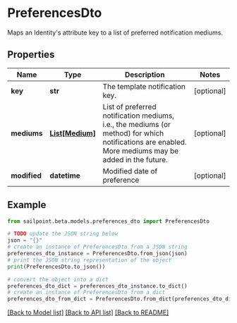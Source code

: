 # PreferencesDto

Maps an Identity's attribute key to a list of preferred notification mediums.

## Properties

Name | Type | Description | Notes
------------ | ------------- | ------------- | -------------
**key** | **str** | The template notification key. | [optional] 
**mediums** | [**List[Medium]**](Medium.md) | List of preferred notification mediums, i.e., the mediums (or method) for which notifications are enabled. More mediums may be added in the future. | [optional] 
**modified** | **datetime** | Modified date of preference | [optional] 

## Example

```python
from sailpoint.beta.models.preferences_dto import PreferencesDto

# TODO update the JSON string below
json = "{}"
# create an instance of PreferencesDto from a JSON string
preferences_dto_instance = PreferencesDto.from_json(json)
# print the JSON string representation of the object
print(PreferencesDto.to_json())

# convert the object into a dict
preferences_dto_dict = preferences_dto_instance.to_dict()
# create an instance of PreferencesDto from a dict
preferences_dto_from_dict = PreferencesDto.from_dict(preferences_dto_dict)
```
[[Back to Model list]](../README.md#documentation-for-models) [[Back to API list]](../README.md#documentation-for-api-endpoints) [[Back to README]](../README.md)



